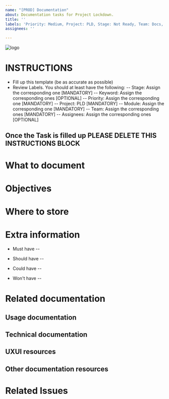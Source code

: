 ```yaml
---
name: "[PROD] Documentation"
about: Documentation tasks for Project Lockdown.
title: ''
labels: 'Priority: Medium, Project: PLD, Stage: Not Ready, Team: Docs, Type: Documentation'
assignees: ''

---
```


![logo](https://user-images.githubusercontent.com/9198668/85232285-68543380-b430-11ea-8353-1aafb79baf78.png) 

# INSTRUCTIONS
- Fill up this template (be as accurate as possible)
- Review Labels. You should at least have the following:
 -- Stage: Assign the corresponding one [MANDATORY]
 -- Keyword: Assign the corresponding ones [OPTIONAL]
 -- Priority: Assign the corresponding one [MANDATORY] 
 -- Project: PLD [MANDATORY]
 -- Module: Assign the corresponding one [MANDATORY]
 -- Team: Assign the corresponding ones [MANDATORY]
 -- Assignees: Assign the corresponding ones [OPTIONAL]

Once the Task is filled up PLEASE DELETE THIS INSTRUCTIONS BLOCK
---

# What to document


# Objectives


# Where to store


# Extra information
- Must have
 -- 

- Should have
 -- 

- Could have
 -- 

- Won't have
 -- 

# Related documentation
## Usage documentation

## Technical documentation

## UXUI resources

## Other documentation resources

# Related Issues
<!--stackedit_data:
eyJoaXN0b3J5IjpbLTkwMTA4MDExNF19
-->